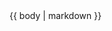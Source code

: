 <div class="article__note">
  <svg class="note__icon" fill="none" viewBox="0 0 32 32">
    <path fill-rule="evenodd" d="M30 2H2v28h28V2zM0 0v32h32V0H0z" clip-rule="evenodd"></path>
    <path d="M16.89 18.36h-1.86L14.78 7h2.32l-.21 11.36zm-.91 2.57c.3 0 .6.08.85.22.25.15.45.35.59.6a1.64 1.64 0 010 1.65 1.66 1.66 0 01-1.44.82 1.64 1.64 0 01-1.43-.81 1.71 1.71 0 010-1.65 1.64 1.64 0 011.43-.82z"></path>
  </svg>
    {{ body | markdown }}
</div>
